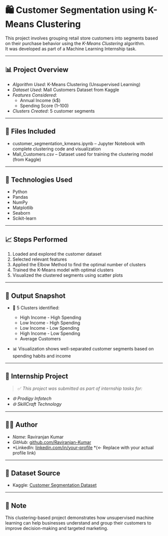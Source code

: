 # 🛍 Customer Segmentation using K-Means Clustering

This project involves grouping retail store customers into segments based on their purchase behavior using the *K-Means Clustering* algorithm.  
It was developed as part of a Machine Learning Internship task.

---

## 📊 Project Overview

- *Algorithm Used*: K-Means Clustering (Unsupervised Learning)
- *Dataset Used*: Mall Customers Dataset from Kaggle
- *Features Considered*:
  - Annual Income (k$)
  - Spending Score (1–100)
- *Clusters Created*: 5 customer segments

---

## 📁 Files Included

- customer_segmentation_kmeans.ipynb – Jupyter Notebook with complete clustering code and visualization
- Mall_Customers.csv – Dataset used for training the clustering model (from Kaggle)

---

## 🧰 Technologies Used

- Python
- Pandas
- NumPy
- Matplotlib
- Seaborn
- Scikit-learn

---

## 📈 Steps Performed

1. Loaded and explored the customer dataset
2. Selected relevant features
3. Applied the Elbow Method to find the optimal number of clusters
4. Trained the K-Means model with optimal clusters
5. Visualized the clustered segments using scatter plots

---

## 📌 Output Snapshot

- 📍 5 Clusters identified:
  - High Income - High Spending
  - Low Income - High Spending
  - Low Income - Low Spending
  - High Income - Low Spending
  - Average Customers

- 📊 Visualization shows well-separated customer segments based on spending habits and income

---

## 🏢 Internship Project

> ✅ *This project was submitted as part of internship tasks for:*

- *🌐 Prodigy Infotech*
- *🌐 SkillCraft Technology*

---

## 👨‍💻 Author

- *Name*: Raviranjan Kumar  
- *GitHub*: [github.com/Raviranjan-Kumar](https://github.com/rkuma9141/kmeans-customer-clustering)
- *LinkedIn: [linkedin.com/in/your-profile](#) *(← Replace with your actual profile link)

---

## 🔗 Dataset Source

- Kaggle: [Customer Segmentation Dataset](https://www.kaggle.com/datasets/vjchoudhary7/customer-segmentation-tutorial-in-python)

---

## 📝 Note

This clustering-based project demonstrates how unsupervised machine learning can help businesses understand and group their customers to improve decision-making and targeted marketing.
